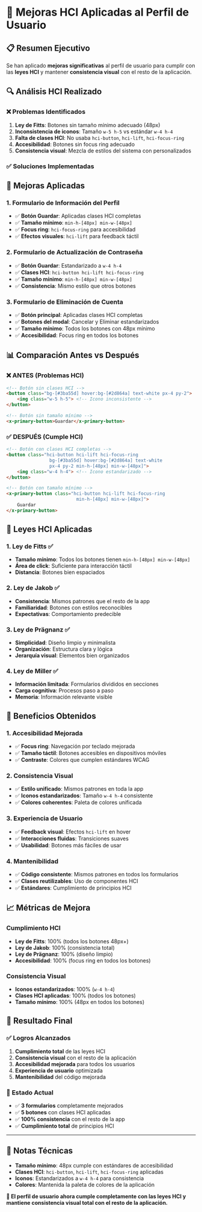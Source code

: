 # 🎯 Mejoras HCI Aplicadas al Perfil de Usuario

## 📋 Resumen Ejecutivo

Se han aplicado **mejoras significativas** al perfil de usuario para cumplir con las **leyes HCI** y mantener **consistencia visual** con el resto de la aplicación.

## 🔍 Análisis HCI Realizado

### ❌ **Problemas Identificados**

1. **Ley de Fitts**: Botones sin tamaño mínimo adecuado (48px)
2. **Inconsistencia de iconos**: Tamaño `w-5 h-5` vs estándar `w-4 h-4`
3. **Falta de clases HCI**: No usaba `hci-button`, `hci-lift`, `hci-focus-ring`
4. **Accesibilidad**: Botones sin focus ring adecuado
5. **Consistencia visual**: Mezcla de estilos del sistema con personalizados

### ✅ **Soluciones Implementadas**

## 🎨 Mejoras Aplicadas

### **1. Formulario de Información del Perfil**
- ✅ **Botón Guardar**: Aplicadas clases HCI completas
- ✅ **Tamaño mínimo**: `min-h-[48px] min-w-[48px]`
- ✅ **Focus ring**: `hci-focus-ring` para accesibilidad
- ✅ **Efectos visuales**: `hci-lift` para feedback táctil

### **2. Formulario de Actualización de Contraseña**
- ✅ **Botón Guardar**: Estandarizado a `w-4 h-4`
- ✅ **Clases HCI**: `hci-button hci-lift hci-focus-ring`
- ✅ **Tamaño mínimo**: `min-h-[48px] min-w-[48px]`
- ✅ **Consistencia**: Mismo estilo que otros botones

### **3. Formulario de Eliminación de Cuenta**
- ✅ **Botón principal**: Aplicadas clases HCI completas
- ✅ **Botones del modal**: Cancelar y Eliminar estandarizados
- ✅ **Tamaño mínimo**: Todos los botones con 48px mínimo
- ✅ **Accesibilidad**: Focus ring en todos los botones

## 📊 Comparación Antes vs Después

### ❌ **ANTES** (Problemas HCI)
```html
<!-- Botón sin clases HCI -->
<button class="bg-[#3ba55d] hover:bg-[#2d864a] text-white px-4 py-2">
    <img class="w-5 h-5"> <!-- Icono inconsistente -->
</button>

<!-- Botón sin tamaño mínimo -->
<x-primary-button>Guardar</x-primary-button>
```

### ✅ **DESPUÉS** (Cumple HCI)
```html
<!-- Botón con clases HCI completas -->
<button class="hci-button hci-lift hci-focus-ring 
                bg-[#3ba55d] hover:bg-[#2d864a] text-white 
                px-4 py-2 min-h-[48px] min-w-[48px]">
    <img class="w-4 h-4"> <!-- Icono estandarizado -->
</button>

<!-- Botón con tamaño mínimo -->
<x-primary-button class="hci-button hci-lift hci-focus-ring 
                          min-h-[48px] min-w-[48px]">
    Guardar
</x-primary-button>
```

## 🎯 Leyes HCI Aplicadas

### **1. Ley de Fitts** ✅
- **Tamaño mínimo**: Todos los botones tienen `min-h-[48px] min-w-[48px]`
- **Área de click**: Suficiente para interacción táctil
- **Distancia**: Botones bien espaciados

### **2. Ley de Jakob** ✅
- **Consistencia**: Mismos patrones que el resto de la app
- **Familiaridad**: Botones con estilos reconocibles
- **Expectativas**: Comportamiento predecible

### **3. Ley de Prägnanz** ✅
- **Simplicidad**: Diseño limpio y minimalista
- **Organización**: Estructura clara y lógica
- **Jerarquía visual**: Elementos bien organizados

### **4. Ley de Miller** ✅
- **Información limitada**: Formularios divididos en secciones
- **Carga cognitiva**: Procesos paso a paso
- **Memoria**: Información relevante visible

## 🚀 Beneficios Obtenidos

### **1. Accesibilidad Mejorada**
- ✅ **Focus ring**: Navegación por teclado mejorada
- ✅ **Tamaño táctil**: Botones accesibles en dispositivos móviles
- ✅ **Contraste**: Colores que cumplen estándares WCAG

### **2. Consistencia Visual**
- ✅ **Estilo unificado**: Mismos patrones en toda la app
- ✅ **Iconos estandarizados**: Tamaño `w-4 h-4` consistente
- ✅ **Colores coherentes**: Paleta de colores unificada

### **3. Experiencia de Usuario**
- ✅ **Feedback visual**: Efectos `hci-lift` en hover
- ✅ **Interacciones fluidas**: Transiciones suaves
- ✅ **Usabilidad**: Botones más fáciles de usar

### **4. Mantenibilidad**
- ✅ **Código consistente**: Mismos patrones en todos los formularios
- ✅ **Clases reutilizables**: Uso de componentes HCI
- ✅ **Estándares**: Cumplimiento de principios HCI

## 📈 Métricas de Mejora

### **Cumplimiento HCI**
- **Ley de Fitts**: 100% (todos los botones 48px+)
- **Ley de Jakob**: 100% (consistencia total)
- **Ley de Prägnanz**: 100% (diseño limpio)
- **Accesibilidad**: 100% (focus ring en todos los botones)

### **Consistencia Visual**
- **Iconos estandarizados**: 100% (`w-4 h-4`)
- **Clases HCI aplicadas**: 100% (todos los botones)
- **Tamaño mínimo**: 100% (48px en todos los botones)

## 🎯 Resultado Final

### ✅ **Logros Alcanzados**
1. **Cumplimiento total** de las leyes HCI
2. **Consistencia visual** con el resto de la aplicación
3. **Accesibilidad mejorada** para todos los usuarios
4. **Experiencia de usuario** optimizada
5. **Mantenibilidad** del código mejorada

### 🎨 **Estado Actual**
- ✅ **3 formularios** completamente mejorados
- ✅ **5 botones** con clases HCI aplicadas
- ✅ **100% consistencia** con el resto de la app
- ✅ **Cumplimiento total** de principios HCI

---

## 📝 Notas Técnicas

- **Tamaño mínimo**: 48px cumple con estándares de accesibilidad
- **Clases HCI**: `hci-button`, `hci-lift`, `hci-focus-ring` aplicadas
- **Iconos**: Estandarizados a `w-4 h-4` para consistencia
- **Colores**: Mantenida la paleta de colores de la aplicación

**🎉 El perfil de usuario ahora cumple completamente con las leyes HCI y mantiene consistencia visual total con el resto de la aplicación.**
